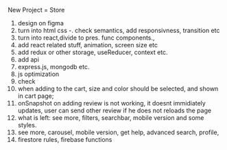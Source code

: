 New Project = Store

1. design on figma
2. turn into html css
   -. check semantics, add responsivness, transition etc
3. turn into react,divide to pres. func components.,
4. add react related stuff, animation, screen size etc
5. add redux or other storage, useReducer, context etc.
6. add api
7. express.js, mongodb etc.
8. js optimization
9. check
10. when adding to the cart, size and color should be selected, and shown in cart page;
11. onSnapshot on adding review is not working, it doesnt immidiately updates, user can send other review if he does not
    reloads the page
12. what is left: see more, filters, searchbar, mobile version and some styles.
13. see more, carousel, mobile version, get help, advanced search, profile,
14. firestore rules, firebase functions
